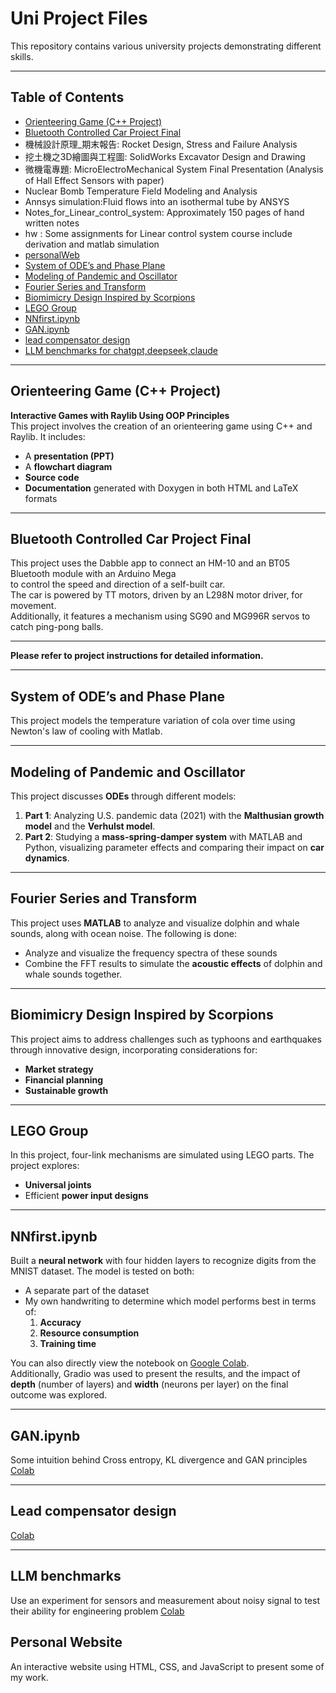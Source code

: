 # Uni Project Files

This repository contains various university projects demonstrating different skills.

---

## Table of Contents
- [Orienteering Game (C++ Project)](#orienteering-game-c-project)
- [Bluetooth Controlled Car Project Final](#bluetooth-controlled-car-project-final)
- 機械設計原理_期末報告: Rocket Design, Stress and Failure Analysis
- 挖土機之3D繪圖與工程圖: SolidWorks Excavator Design and Drawing
- 微機電專題: MicroElectroMechanical System Final Presentation (Analysis of Hall Effect Sensors with paper)
- Nuclear Bomb Temperature Field Modeling and Analysis
- Annsys simulation:Fluid flows into an isothermal tube by ANSYS
- Notes_for_Linear_control_system: Approximately 150 pages of hand written notes
- hw : Some assignments for Linear control system course include derivation and matlab simulation
- [personalWeb](#Personal-Website)
- [System of ODE’s and Phase Plane](#system-of-odes-and-phase-plane)
- [Modeling of Pandemic and Oscillator](#modeling-of-pandemic-and-oscillator)
- [Fourier Series and Transform](#fourier-series-and-transform)
- [Biomimicry Design Inspired by Scorpions](#biomimicry-design-inspired-by-scorpions)
- [LEGO Group](#lego-group)
- [NNfirst.ipynb](#nnfirstipynb)
- [GAN.ipynb](#GANipynb)
- [lead compensator design](#Lead-compensator-design)
- [LLM benchmarks for chatgpt,deepseek,claude](#LLM-benchmarks)

---

## Orienteering Game (C++ Project)
**Interactive Games with Raylib Using OOP Principles**  
This project involves the creation of an orienteering game using C++ and Raylib. It includes:
- A **presentation (PPT)**
- A **flowchart diagram**
- **Source code**
- **Documentation** generated with Doxygen in both HTML and LaTeX formats

---

## Bluetooth Controlled Car Project Final
This project uses the Dabble app to connect an HM-10 and an BT05 Bluetooth module with an Arduino Mega   
to control the speed and direction of a self-built car.   
The car is powered by TT motors, driven by an L298N motor driver, for movement.   
Additionally, it features a mechanism using SG90 and MG996R servos to catch ping-pong balls.   

---

**Please refer to project instructions for detailed information.**

---

## System of ODE’s and Phase Plane
This project models the temperature variation of cola over time using Newton's law of cooling with Matlab.  

---

## Modeling of Pandemic and Oscillator
This project discusses **ODEs** through different models:
1. **Part 1**: Analyzing U.S. pandemic data (2021) with the **Malthusian growth model** and the **Verhulst model**.
2. **Part 2**: Studying a **mass-spring-damper system** with MATLAB and Python, visualizing parameter effects and comparing their impact on **car dynamics**.

---

## Fourier Series and Transform
This project uses **MATLAB** to analyze and visualize dolphin and whale sounds, along with ocean noise. The following is done:
- Analyze and visualize the frequency spectra of these sounds
- Combine the FFT results to simulate the **acoustic effects** of dolphin and whale sounds together.

---

## Biomimicry Design Inspired by Scorpions
This project aims to address challenges such as typhoons and earthquakes through innovative design, incorporating considerations for:

- **Market strategy**
- **Financial planning**
- **Sustainable growth**  

---

## LEGO Group
In this project, four-link mechanisms are simulated using LEGO parts. The project explores:
- **Universal joints**
- Efficient **power input designs**

---

## NNfirst.ipynb
Built a **neural network** with four hidden layers to recognize digits from the MNIST dataset. The model is tested on both:
- A separate part of the dataset
- My own handwriting to determine which model performs best in terms of:
  1. **Accuracy**
  2. **Resource consumption**
  3. **Training time**
  
You can also directly view the notebook on [Google Colab](https://colab.research.google.com/drive/1HowV9ni0lMTnJy9WerZsJyQjUspaMsKy?usp=sharing).  
Additionally, Gradio was used to present the results, and the impact of **depth** (number of layers) and **width** (neurons per layer) on the final outcome was explored.

---
## GAN.ipynb
Some intuition behind Cross entropy, KL divergence and GAN principles [Colab](https://colab.research.google.com/drive/1WiN1Ft4An4Hd6rtGY94BkcjZcJwr3Uys?usp=sharing)

---

## Lead compensator design
[Colab](https://colab.research.google.com/drive/1LwVyRRtY4BolSafNuxeQfUuYrQIB7VsF?usp=sharing)

---

## LLM benchmarks
Use an experiment for sensors and measurement about noisy signal to test their ability for engineering problem
[Colab](https://colab.research.google.com/drive/19Vtolct8-K_xV6w_VDNTjh_YSn8_P9iG?usp=sharing)

## Personal Website  
An interactive website using HTML, CSS, and JavaScript to present some of my work.

